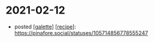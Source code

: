 # 2021-02-12

- posted [[galette]] [[recipe]]: https://pinafore.social/statuses/105714856778555247

[//begin]: # "Autogenerated link references for markdown compatibility"
[galette]: ../galette "Galette"
[recipe]: ../recipe "Recipe"
[//end]: # "Autogenerated link references"